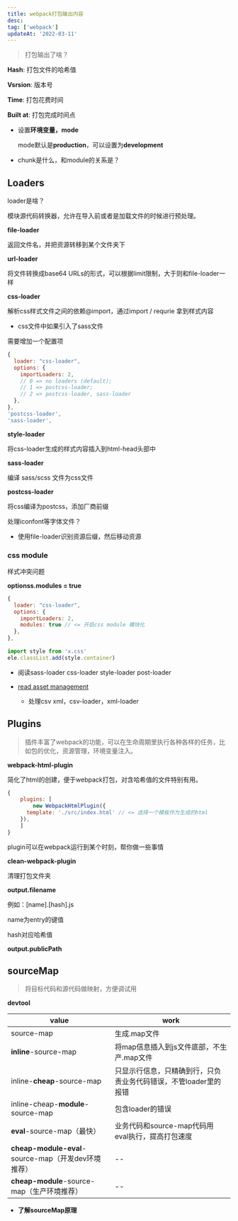 ```yaml
---
title: webpack打包输出内容
desc:
tag: ['webpack']
updateAt: '2022-03-11'
---
```


> 打包输出了啥？

**Hash**: 打包文件的哈希值

**Vsrsion**: 版本号

**Time**: 打包花费时间

**Built at**: 打包完成时间点



- 设置**环境变量，mode**

  mode默认是**production**，可以设置为**development**

- chunk是什么，和module的关系是？



## Loaders

loader是啥？

模块源代码转换器，允许在导入前或者是加载文件的时候进行预处理。

**file-loader**

返回文件名，并把资源转移到某个文件夹下

 **url-loader**

将文件转换成base64 URLs的形式，可以根据limit限制，大于则和file-loader一样

**css-loader**

解析css样式文件之间的依赖@import，通过import / requrie 拿到样式内容

- css文件中如果引入了sass文件

需要增加一个配置项

```js
{
  loader: "css-loader",
  options: {
    importLoaders: 2,
    // 0 => no loaders (default);
    // 1 => postcss-loader;
    // 2 => postcss-loader, sass-loader
  },
},
'postcss-loader',
'sass-loader',
```



**style-loader**

将css-loader生成的样式内容插入到html-head头部中

**sass-loader**

编译 sass/scss 文件为css文件

**postcss-loader**

将css编译为postcss，添加厂商前缀



处理iconfont等字体文件？

- 使用file-loader识别资源后缀，然后移动资源



### css module

样式冲突问题

**optionss.modules = true**

```js
{
  loader: "css-loader",
  options: {
    importLoaders: 2,
    modules: true // <= 开启css module 模块化
  },
},
  
import style from 'x.css'
ele.classList.add(style.container)
```



- 阅读sass-loader css-loader style-loader post-loader

- [read asset management](https://v4.webpack.js.org/guides/asset-management/#loading-data)
  - 处理csv xml，csv-loader，xml-loader



## Plugins

> 插件丰富了webpack的功能，可以在生命周期里执行各种各样的任务，比如包的优化，资源管理，环境变量注入。

**webpack-html-plugin**

简化了html的创建，便于webpack打包，对含哈希值的文件特别有用。

```js
{
	plugins: [
		new WebpackHtmlPlugin({
      template: './src/index.html' // <= 选择一个模板作为生成的html
    }),
	]
}
```

plugin可以在webpack运行到某个时刻，帮你做一些事情

**clean-webpack-plugin**

清理打包文件夹

**output.filename**

例如：[name].[hash].js

name为entry的键值

hash对应哈希值

**output.publicPath**



## sourceMap

>将目标代码和源代码做映射，方便调试用

**devtool**

| value                                               | work                                                         |
| --------------------------------------------------- | ------------------------------------------------------------ |
| source-map                                          | 生成.map文件                                                 |
| **inline**-source-map                               | 将map信息插入到js文件底部，不生产.map文件                    |
| inline-**cheap**-source-map                         | 只显示行信息，只精确到行，只负责业务代码错误，不管loader里的报错 |
| inline-cheap-**module**-source-map                  | 包含loader的错误                                             |
| **eval**-source-map（最快）                         | 业务代码和source-map代码用eval执行，提高打包速度             |
| **cheap-module-eval**-source-map（开发dev环境推荐） | --                                                           |
| **cheap-module**-source-map（生产环境推荐）         | --                                                           |

- **了解sourceMap原理**